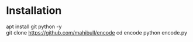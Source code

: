 # Installation

apt install git python -y <br>
git clone
https://github.com/mahibull/encode
cd encode
python encode.py
